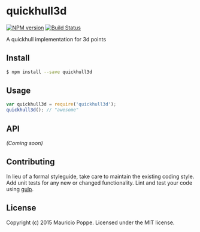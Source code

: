 # quickhull3d
[![NPM version][npm-image]][npm-url] [![Build Status][travis-image]][travis-url]

A quickhull implementation for 3d points


## Install

```bash
$ npm install --save quickhull3d
```


## Usage

```javascript
var quickhull3d = require('quickhull3d');
quickhull3d(); // "awesome"
```

## API

_(Coming soon)_


## Contributing

In lieu of a formal styleguide, take care to maintain the existing coding style. Add unit tests for any new or changed functionality. Lint and test your code using [gulp](http://gulpjs.com/).


## License

Copyright (c) 2015 Mauricio Poppe. Licensed under the MIT license.



[npm-url]: https://npmjs.org/package/quickhull3d
[npm-image]: https://badge.fury.io/js/quickhull3d.svg
[travis-url]: https://travis-ci.org/maurizzzio/QuickHull-3d
[travis-image]: https://travis-ci.org/maurizzzio/QuickHull-3d.svg?branch=master
[daviddm-url]: https://david-dm.org/maurizzzio/QuickHull-3d.svg?theme=shields.io
[daviddm-image]: https://david-dm.org/maurizzzio/QuickHull-3d
[coveralls-url]: https://coveralls.io/r/maurizzzio/QuickHull-3d
[coveralls-image]: https://coveralls.io/repos/maurizzzio/QuickHull-3d/badge.png
